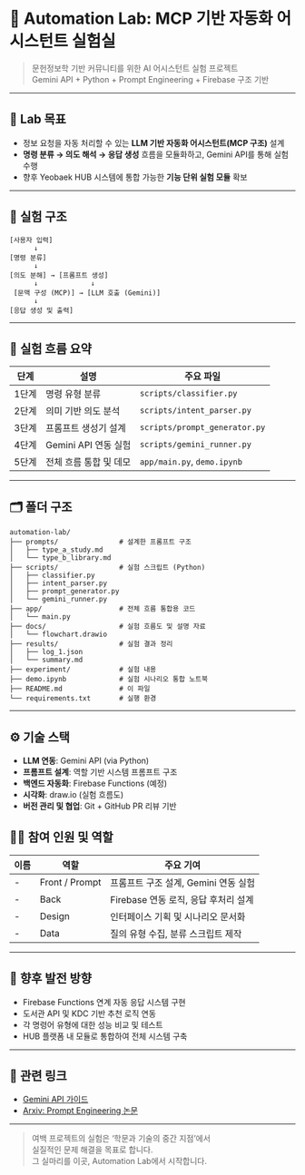 # 🤖 Automation Lab: MCP 기반 자동화 어시스턴트 실험실

> 문헌정보학 기반 커뮤니티를 위한 AI 어시스턴트 실험 프로젝트  
> Gemini API + Python + Prompt Engineering + Firebase 구조 기반

---

## 🎯 Lab 목표

- 정보 요청을 자동 처리할 수 있는 **LLM 기반 자동화 어시스턴트(MCP 구조)** 설계
- **명령 분류 → 의도 해석 → 응답 생성** 흐름을 모듈화하고, Gemini API를 통해 실험 수행
- 향후 Yeobaek HUB 시스템에 통합 가능한 **기능 단위 실험 모듈** 확보

---

## 🧪 실험 구조

```plaintext
[사용자 입력]
      ↓
[명령 분류]
      ↓
[의도 분해] → [프롬프트 생성]
      ↓             ↓
 [문맥 구성 (MCP)] → [LLM 호출 (Gemini)]
      ↓
[응답 생성 및 출력]
```

---

## 🧱 실험 흐름 요약

| 단계 | 설명 | 주요 파일 |
|------|------|-----------|
| 1단계 | 명령 유형 분류 | `scripts/classifier.py` |
| 2단계 | 의미 기반 의도 분석 | `scripts/intent_parser.py` |
| 3단계 | 프롬프트 생성기 설계 | `scripts/prompt_generator.py` |
| 4단계 | Gemini API 연동 실험 | `scripts/gemini_runner.py` |
| 5단계 | 전체 흐름 통합 및 데모 | `app/main.py`, `demo.ipynb` |

---
## 🗂️ 폴더 구조

```
automation-lab/
├── prompts/               # 설계한 프롬프트 구조
│   ├── type_a_study.md
│   └── type_b_library.md
├── scripts/               # 실험 스크립트 (Python)
│   ├── classifier.py
│   ├── intent_parser.py
│   ├── prompt_generator.py
│   └── gemini_runner.py
├── app/                   # 전체 흐름 통합용 코드
│   └── main.py
├── docs/                  # 실험 흐름도 및 설명 자료
│   └── flowchart.drawio
├── results/               # 실험 결과 정리
│   ├── log_1.json
│   └── summary.md
├── experiment/            # 실험 내용 
├── demo.ipynb             # 실험 시나리오 통합 노트북
├── README.md              # 이 파일
└── requirements.txt       # 실행 환경
```

---
## ⚙️ 기술 스택

- **LLM 연동**: Gemini API (via Python)
- **프롬프트 설계**: 역할 기반 시스템 프롬프트 구조
- **백엔드 자동화**: Firebase Functions (예정)
- **시각화**: draw.io (실험 흐름도)
- **버전 관리 및 협업**: Git + GitHub PR 리뷰 기반

## 🧑‍💻 참여 인원 및 역할

| 이름 | 역할 | 주요 기여 |
|------|------|-----------|
| - | Front / Prompt | 프롬프트 구조 설계, Gemini 연동 실험 |
| - | Back | Firebase 연동 로직, 응답 후처리 설계 |
| - | Design | 인터페이스 기획 및 시나리오 문서화 |
| - | Data | 질의 유형 수집, 분류 스크립트 제작 |

---

## 📝 향후 발전 방향

- Firebase Functions 연계 자동 응답 시스템 구현
- 도서관 API 및 KDC 기반 추천 로직 연동
- 각 명령어 유형에 대한 성능 비교 및 테스트
- HUB 플랫폼 내 모듈로 통합하여 전체 시스템 구축

---

## 🔗 관련 링크

- [Gemini API 가이드](https://ai.google.dev/)
- [Arxiv: Prompt Engineering 논문](https://arxiv.org/abs/2107.13586)

---

> 여백 프로젝트의 실험은 ‘학문과 기술의 중간 지점’에서  
> 실질적인 문제 해결을 목표로 합니다.  
> 그 실마리를 이곳, Automation Lab에서 시작합니다.
